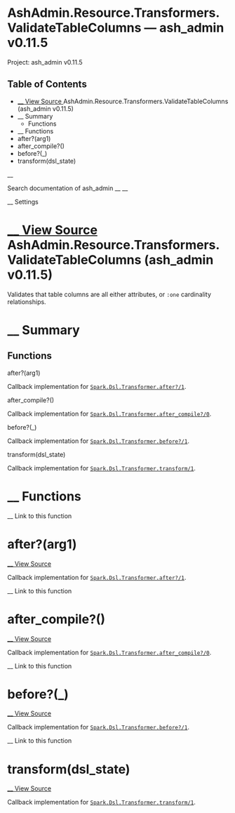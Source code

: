 # AshAdmin.Resource.Transformers.ValidateTableColumns — ash_admin v0.11.5

Project: ash_admin v0.11.5

## Table of Contents

- [ __ View Source ](external_link) AshAdmin.Resource.Transformers.ValidateTableColumns (ash_admin v0.11.5)
- __ Summary
  - Functions
- __ Functions
- after?(arg1)
- after_compile?()
- before?(_)
- transform(dsl_state)

__

Search documentation of ash_admin __ __

__ Settings

#  [ __ View Source ](external_link) AshAdmin.Resource.Transformers.ValidateTableColumns (ash_admin v0.11.5)

Validates that table columns are all either attributes, or `:one` cardinality relationships.

#  __ Summary

##  Functions

after?(arg1)

Callback implementation for [`Spark.Dsl.Transformer.after?/1`](external_link).

after_compile?()

Callback implementation for [`Spark.Dsl.Transformer.after_compile?/0`](external_link).

before?(_)

Callback implementation for [`Spark.Dsl.Transformer.before?/1`](external_link).

transform(dsl_state)

Callback implementation for [`Spark.Dsl.Transformer.transform/1`](external_link).

#  __ Functions

__ Link to this function

# after?(arg1)

[ __ View Source ](external_link)

Callback implementation for [`Spark.Dsl.Transformer.after?/1`](external_link).

__ Link to this function

# after_compile?()

[ __ View Source ](external_link)

Callback implementation for [`Spark.Dsl.Transformer.after_compile?/0`](external_link).

__ Link to this function

# before?(_)

[ __ View Source ](external_link)

Callback implementation for [`Spark.Dsl.Transformer.before?/1`](external_link).

__ Link to this function

# transform(dsl_state)

[ __ View Source ](external_link)

Callback implementation for [`Spark.Dsl.Transformer.transform/1`](external_link).
